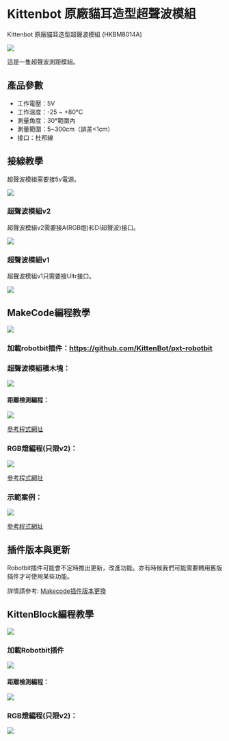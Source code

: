 # Kittenbot 原廠貓耳造型超聲波模組

Kittenbot 原廠貓耳造型超聲波模組 (HKBM8014A)

![](./images/ultraSound2.png)

這是一隻超聲波測距模組。



## 產品參數

- 工作電壓：5V
- 工作溫度：-25 ~ +80°C
- 測量角度：30°範圍內
- 測量範圍：5~300cm（誤差<1cm）
- 接口：杜邦線



## 接線教學

超聲波模組需要接5v電源。

![](./images/ultraSound1.jpg)

### 超聲波模組v2

超聲波模組v2需要接A(RGB燈)和D(超聲波)接口。

![](./images/ultraSoundv2_wire.png)

### 超聲波模組v1

超聲波模組v1只需要接Ultr接口。

![](./images/ultraSoundv1_wire.png)

## MakeCode編程教學

![](./PWmodules/images/mcbanner.png)

### 加載robotbit插件：https://github.com/KittenBot/pxt-robotbit

### 超聲波模組積木塊：

![](./images/ultraSound_blocks.png)

#### 距離檢測編程：

![](./images/ultraSound_code1.png)

[參考程式網址](https://makecode.microbit.org/_Lt021WgXuWfz)

### RGB燈編程(只限v2)：

![](./images/ultraSound_code2.png)

[參考程式網址](https://makecode.microbit.org/_J9R5xhCwgJqH)

### 示範案例：

![](./images/ultraSound_code3.png)

[參考程式網址](https://makecode.microbit.org/_5vf48tf6xdVc)

## 插件版本與更新

Robotbit插件可能會不定時推出更新，改進功能。亦有時候我們可能需要轉用舊版插件才可使用某些功能。

詳情請參考: [Makecode插件版本更換](../../Makecode/makecode_extensionUpdate)


## KittenBlock編程教學

![](./PWmodules/images/kbbanner.png)

### 加載Robotbit插件

![](./images/addRB.png)

#### 距離檢測編程：

![](./images/ultraSound_code4.png)

### RGB燈編程(只限v2)：

![](./images/ultraSound_code5.png)
